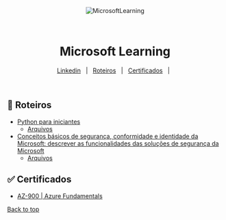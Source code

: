 <div align="center" id="top"> 
  <img src="https://docs.microsoft.com/en-us/media/learn/home/learn_background_dark.png?branch=main" alt="MicrosoftLearning" />

  &#xa0;

</div>

<h1 align="center">Microsoft Learning</h1>

<p align="center">
  <a href="https://www.linkedin.com/in/pedroasmaia/">Linkedin</a> &#xa0; | &#xa0;
  <a href="#rocket-Roteiros">Roteiros</a> &#xa0; | &#xa0;
  <a href="#white_check_mark-Certificados">Certificados</a> &#xa0; | &#xa0;


</p>

<br>

## :rocket: Roteiros ##

- [Python para iniciantes](https://docs.microsoft.com/pt-br/learn/paths/beginner-python/)
  - [Arquivos](/Python%20para%20iniciantes/)
- [Conceitos básicos de segurança, conformidade e identidade da Microsoft: descrever as funcionalidades das soluções de segurança da Microsoft](https://learn.microsoft.com/pt-br/training/paths/describe-capabilities-of-microsoft-security-solutions/)
  - [Arquivos](./Conceitos%20basicos%20de%20Seguran%C3%A7a/Content.md)

## :white_check_mark: Certificados ##

- [AZ-900 | Azure Fundamentals](https://www.credly.com/badges/840e211b-0728-43a9-a88d-a63fb39364ab?source=linked_in_profile)

<a href="#top">Back to top</a>
